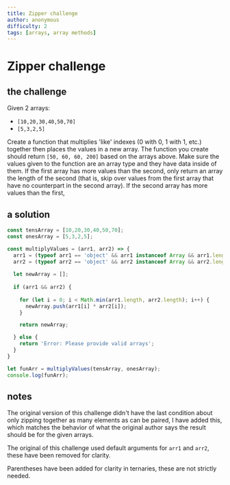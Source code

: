 ```yaml
---
title: Zipper challenge
author: anonymous
difficulty: 2
tags: [arrays, array methods]
---
```


# Zipper challenge

## the challenge

Given 2 arrays:
- `[10,20,30,40,50,70]`
- `[5,3,2,5]`

Create a function that multiplies 'like' indexes (0 with 0, 1 with 1, etc.) together then places the values in a new array. 
The function you create should return `[50, 60, 60, 200]` based on the arrays above.
Make sure the values given to the function are an array type and they have data inside of them.
If the first array has more values than the second, only return an array the length of the second (that is, skip over values from the first array that have no counterpart in the second array).
If the second array has more values than the first, 


## a solution

```js
const tensArray = [10,20,30,40,50,70];
const onesArray = [5,3,2,5];

const multiplyValues = (arr1, arr2) => {
  arr1 = (typeof arr1 == 'object' && arr1 instanceof Array && arr1.length > 0) ? arr1 : false;
  arr2 = (typeof arr2 == 'object' && arr2 instanceof Array && arr2.length > 0) ? arr2 : false;
  
  let newArray = [];
  
  if (arr1 && arr2) {
    
    for (let i = 0; i < Math.min(arr1.length, arr2.length); i++) {
      newArray.push(arr1[i] * arr2[i]);
    }

    return newArray;

  } else {
    return 'Error: Please provide valid arrays';
  }
}

let funArr = multiplyValues(tensArray, onesArray);
console.log(funArr);
```





## notes

The original version of this challenge didn't have the last condition about only zipping together as many elements as can be paired, I have added this, which matches the behavior of what the original author says the result should be for the given arrays.

The original of this challenge used default arguments for `arr1` and `arr2`, these have been removed for clarity.

Parentheses have been added for clarity in ternaries, these are not strictly needed.
